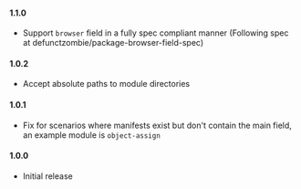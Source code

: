 #### 1.1.0

- Support `browser` field in a fully spec compliant manner (Following spec at defunctzombie/package-browser-field-spec)

#### 1.0.2

- Accept absolute paths to module directories

#### 1.0.1

- Fix for scenarios where manifests exist but don't contain the main field, an example module is `object-assign`

#### 1.0.0

- Initial release
